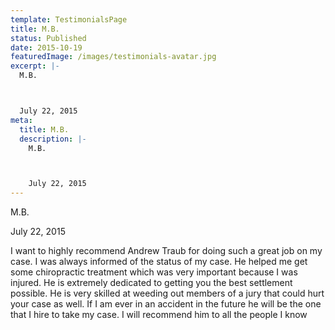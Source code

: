 ```yaml
---
template: TestimonialsPage
title: M.B.
status: Published
date: 2015-10-19
featuredImage: /images/testimonials-avatar.jpg
excerpt: |-
  M.B.



  July 22, 2015
meta:
  title: M.B.
  description: |-
    M.B.



    July 22, 2015
---
```

<!--StartFragment-->

M.B.



July 22, 2015







I want to highly recommend Andrew Traub for doing such a great job on my case. I was always informed of the status of my case. He helped me get some chiropractic treatment which was very important because I was injured. He is extremely dedicated to getting you the best settlement possible. He is very skilled at weeding out members of a jury that could hurt your case as well. If I am ever in an accident in the future he will be the one that I hire to take my case. I will recommend him to all the people I know

<!--EndFragment-->